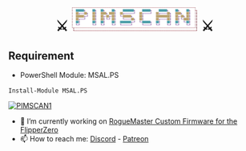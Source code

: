 <p>
  <h1 align="center"><b>⚔ <img src="https://github.com/canix1/PIMSCAN/blob/main/img/PIMSCAN.png" width="50%"> ⚔</b></h1>
</p>

## Requirement

- PowerShell Module: MSAL.PS
```
Install-Module MSAL.PS
```
[![PIMSCAN1](https://img.shields.io/powershellgallery/v/MSAL.PS.svg?style=flat&logo=powershell&label=PIMSCAN1&version=1)](https://www.powershellgallery.com/packages/MSAL.PS) 


- 🔭 I’m currently working on <a href='https://www.patreon.com/RogueMaster'>RogueMaster Custom Firmware for the FlipperZero</a>
- 📫 How to reach me: <a href='https://discord.gg/gF2bBUzAFe' >Discord</a> - <a href='https://www.patreon.com/RogueMaster'>Patreon</a>
<br>